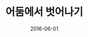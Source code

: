 ---
layout: post
title:  "어둠에서 벗어나기"
date:   2016-06-01
categories: work
sub-cat: commissioned work
bg-color-1:	ccc
bg-color-2: ccc
img:
    - /img/sortir/01.jpg
    - /img/sortir/02.jpg
    - /img/sortir/03.jpg
    - /img/sortir/05.jpg
    - /img/sortir/06.jpg
collab: 
    - "client.만일"
txt:
---